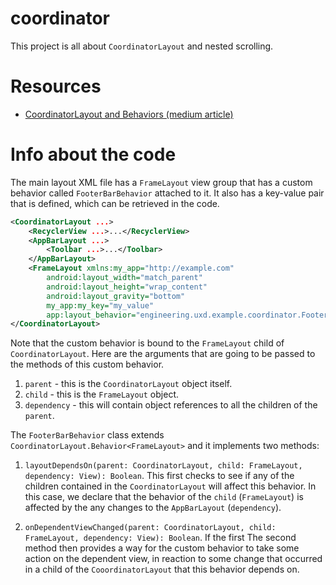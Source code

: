 # coordinator

This project is all about `CoordinatorLayout` and nested scrolling.

# Resources

- [CoordinatorLayout and Behaviors (medium article)](https://goo.gl/oLH8pm)

# Info about the code

The main layout XML file has a `FrameLayout` view group that has a custom behavior called 
`FooterBarBehavior` attached to it. It also has a key-value pair that is defined, which 
can be retrieved in the code.

```xml
<CoordinatorLayout ...>
    <RecyclerView ...>...</RecyclerView>
    <AppBarLayout ...>
        <Toolbar ...>...</Toolbar>
    </AppBarLayout>
    <FrameLayout xmlns:my_app="http://example.com"
        android:layout_width="match_parent"
        android:layout_height="wrap_content"
        android:layout_gravity="bottom"
        my_app:my_key="my_value"
        app:layout_behavior="engineering.uxd.example.coordinator.FooterBarBehavior">
</CoordinatorLayout>
```

Note that the custom behavior is bound to the `FrameLayout` child of `CoordinatorLayout`. Here are
the arguments that are going to be passed to the methods of this custom behavior.
1. `parent` - this is the `CoordinatorLayout` object itself.
2. `child` - this is the `FrameLayout` object.
3. `dependency` - this will contain object references to all the children of the `parent`.

The `FooterBarBehavior` class extends `CoordinatorLayout.Behavior<FrameLayout>` and it implements 
two methods:

1. `layoutDependsOn(parent: CoordinatorLayout, child: FrameLayout, dependency: View): Boolean`. 
This first checks to see if any of the children contained in the `CoordinatorLayout` will affect 
this behavior. In this case, we declare that the behavior of the `child` (`FrameLayout`) is affected
by the any changes to the `AppBarLayout` (`dependency`). 

2. `onDependentViewChanged(parent: CoordinatorLayout, child: FrameLayout, dependency: View): Boolean`. 
If the first The second method then provides a way for the custom behavior to take 
some action on the dependent view, in reaction to some change that occurred in a child of 
the `CooordinatorLayout` that this behavior depends on.